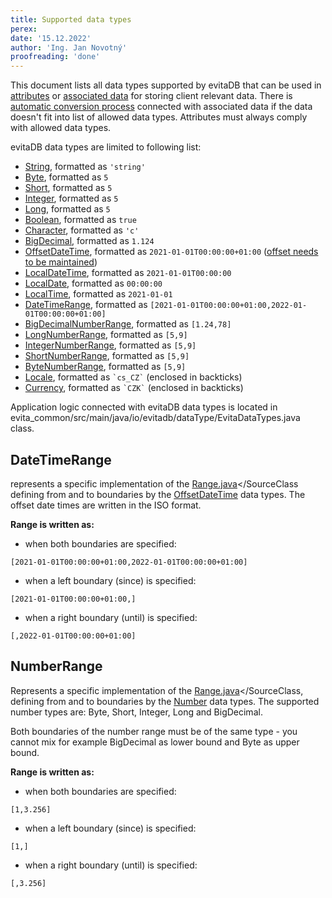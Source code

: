 ```yaml
---
title: Supported data types
perex:
date: '15.12.2022'
author: 'Ing. Jan Novotný'
proofreading: 'done'
---
```


This document lists all data types supported by evitaDB that can be used in [attributes](../index#attributes-unique-filterable-sortable-localized)
or [associated data](../index#associated-data) for storing client relevant data. There is
[automatic conversion process](associated_data_implicit_conversion) connected with associated data if the data
doesn't fit into list of allowed data types. Attributes must always comply with allowed data types.

evitaDB data types are limited to following list:

- [String](https://docs.oracle.com/en/java/javase/17/docs/api/java.base/java/lang/String.html), formatted as `'string'`
- [Byte](https://docs.oracle.com/en/java/javase/17/docs/api/java.base/java/lang/Byte.html), formatted as `5`
- [Short](https://docs.oracle.com/en/java/javase/17/docs/api/java.base/java/lang/Short.html), formatted as `5`
- [Integer](https://docs.oracle.com/en/java/javase/17/docs/api/java.base/java/lang/Integer.html), formatted as `5`
- [Long](https://docs.oracle.com/en/java/javase/17/docs/api/java.base/java/lang/Long.html), formatted as `5`
- [Boolean](https://docs.oracle.com/en/java/javase/17/docs/api/java.base/java/lang/Boolean.html), formatted as `true`
- [Character](https://docs.oracle.com/en/java/javase/17/docs/api/java.base/java/lang/Character.html), formatted as `'c'`
- [BigDecimal](https://docs.oracle.com/en/java/javase/17/docs/api/java.base/java/math/BigDecimal.html), formatted as `1.124`
- [OffsetDateTime](https://docs.oracle.com/en/java/javase/17/docs/api/java.base/java/time/OffsetDateTime.html), formatted as `2021-01-01T00:00:00+01:00` ([offset needs to be maintained](https://spin.atomicobject.com/2016/07/06/time-zones-offsets/))
- [LocalDateTime](https://docs.oracle.com/en/java/javase/17/docs/api/java.base/java/time/LocalDateTime.html), formatted as `2021-01-01T00:00:00`
- [LocalDate](https://docs.oracle.com/en/java/javase/17/docs/api/java.base/java/time/LocalDate.html), formatted as `00:00:00`
- [LocalTime](https://docs.oracle.com/en/java/javase/17/docs/api/java.base/java/time/LocalTime.html), formatted as `2021-01-01`
- [DateTimeRange](#datetimerange), formatted as `[2021-01-01T00:00:00+01:00,2022-01-01T00:00:00+01:00]`
- [BigDecimalNumberRange](#numberrange), formatted as `[1.24,78]`
- [LongNumberRange](#numberrange), formatted as `[5,9]`
- [IntegerNumberRange](#numberrange), formatted as `[5,9]`
- [ShortNumberRange](#numberrange), formatted as `[5,9]`
- [ByteNumberRange](#numberrange), formatted as `[5,9]`
- [Locale](https://docs.oracle.com/en/java/javase/17/docs/api/java.base/java/util/Locale.html), formatted as `` `cs_CZ` `` (enclosed in backticks)
- [Currency](https://docs.oracle.com/en/java/javase/17/docs/api/java.base/java/util/Currency.html), formatted as `` `CZK` `` (enclosed in backticks)

<Note type="info">
Application logic connected with evitaDB data types is located in 
<SourceClass>evita_common/src/main/java/io/evitadb/dataType/EvitaDataTypes.java</SourceClass>
class.
</Note>

## DateTimeRange

represents a specific implementation of the <SourceClass>[Range.java](https://github.com/FgForrest/evitaDB-research/blob/master/evita_data_types/src/main/java/io/evitadb/api/dataType/Range.java)</SourceClass
defining from and to boundaries
by the [OffsetDateTime](https://docs.oracle.com/en/java/javase/17/docs/api/java.base/java/time/OffsetDateTime.html) data
types. The offset date times are written in the ISO format.

**Range is written as:**

- when both boundaries are specified:

```
[2021-01-01T00:00:00+01:00,2022-01-01T00:00:00+01:00]
```

- when a left boundary (since) is specified:

```
[2021-01-01T00:00:00+01:00,]
```

- when a right boundary (until) is specified:

```
[,2022-01-01T00:00:00+01:00]
```

## NumberRange

Represents a specific implementation of the <SourceClass>[Range.java](https://github.com/FgForrest/evitaDB-research/blob/master/evita_data_types/src/main/java/io/evitadb/api/dataType/Range.java)</SourceClass,
defining from and to boundaries by the [Number](https://docs.oracle.com/en/java/javase/17/docs/api/java.base/java/lang/Number.html)
data types. The supported number types are: Byte, Short, Integer, Long and BigDecimal.

Both boundaries of the number range must be of the same type - you cannot mix for example BigDecimal as lower bound
and Byte as upper bound.

**Range is written as:**

- when both boundaries are specified:

```
[1,3.256]
```

- when a left boundary (since) is specified:

```
[1,]
```

- when a right boundary (until) is specified:

```
[,3.256]
```
